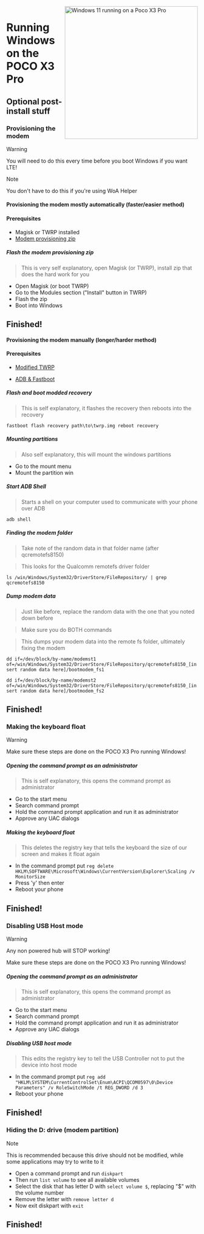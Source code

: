 <img align="right" src="https://github.com/n00b69/woa-vayu/blob/main/vayu.png" width="350" alt="Windows 11 running on a Poco X3 Pro">

# Running Windows on the POCO X3 Pro

## Optional post-install stuff

### Provisioning the modem

> [!WARNING]  
> You will need to do this every time before you boot Windows if you want LTE!

> [!NOTE]
> You don't have to do this if you're using WoA Helper

#### Provisioning the modem mostly automatically (faster/easier method)

#### Prerequisites
- Magisk or TWRP installed
- [Modem provisioning zip](https://github.com/woa-vayu/Port-Windows-11-POCO-X3-Pro/releases/tag/modemprov)

##### Flash the modem provisioning zip

> This is very self explanatory, open Magisk (or TWRP), install zip that does the hard work for you

- Open Magisk (or boot TWRP)
- Go to the Modules section ("Install" button in TWRP)
- Flash the zip
- Boot into Windows

## Finished!

#### Provisioning the modem manually (longer/harder method)

#### Prerequisites

- [Modified TWRP](../../../releases/Recoveries)

- [ADB & Fastboot](https://developer.android.com/studio/releases/platform-tools)

##### Flash and boot modded recovery

> This is self explanatory, it flashes the recovery then reboots into the recovery

```fastboot flash recovery path\to\twrp.img reboot recovery```

##### Mounting partitions

> Also self explanatory, this will mount the windows partitions

- Go to the mount menu
- Mount the partition win

##### Start ADB Shell

> Starts a shell on your computer used to communicate with your phone over ADB

```adb shell```

##### Finding the modem folder

> Take note of the random data in that folder name (after qcremotefs8150)

> This looks for the Qualcomm remotefs driver folder

```ls /win/Windows/System32/DriverStore/FileRepository/ | grep qcremotefs8150```

##### Dump modem data

> Just like before, replace the random data with the one that you noted down before

> Make sure you do BOTH commands

> This dumps your modem data into the remote fs folder, ultimately fixing the modem

```dd if=/dev/block/by-name/modemst1 of=/win/Windows/System32/DriverStore/FileRepository/qcremotefs8150_[insert random data here]/bootmodem_fs1```

```dd if=/dev/block/by-name/modemst2 of=/win/Windows/System32/DriverStore/FileRepository/qcremotefs8150_[insert random data here]/bootmodem_fs2```

## Finished!




### Making the keyboard float

> [!WARNING]  
> Make sure these steps are done on the POCO X3 Pro running Windows!

##### Opening the command prompt as an administrator

> This is self explanatory, this opens the command prompt as administrator

- Go to the start menu
- Search command prompt
- Hold the command prompt application and run it as administrator
- Approve any UAC dialogs

##### Making the keyboard float

> This deletes the registry key that tells the keyboard the size of our screen and makes it float again

- In the command prompt put ```reg delete HKLM\SOFTWARE\Microsoft\Windows\CurrentVersion\Explorer\Scaling /v MonitorSize```
- Press 'y' then enter
- Reboot your phone

## Finished!




### Disabling USB Host mode

> [!WARNING]
>  Any non powered hub will STOP working!
>
> Make sure these steps are done on the POCO X3 Pro running Windows!

##### Opening the command prompt as an administrator

> This is self explanatory, this opens the command prompt as administrator

- Go to the start menu
- Search command prompt
- Hold the command prompt application and run it as administrator
- Approve any UAC dialogs

##### Disabling USB host mode

> This edits the registry key to tell the USB Controller not to put the device into host mode

- In the command prompt put ```reg add "HKLM\SYSTEM\CurrentControlSet\Enum\ACPI\QCOM0597\0\Device Parameters" /v RoleSwitchMode /t REG_DWORD /d 3```
- Reboot your phone

## Finished!




### Hiding the D: drive (modem partition)
> [!NOTE]
> This is recommended because this drive should not be modified, while some applications may try to write to it

- Open a command prompt and run ```diskpart```
- Then run ```list volume``` to see all available volumes
- Select the disk that has letter D with ```select volume $```, replacing "$" with the volume number
- Remove the letter with ```remove letter d```
- Now exit diskpart with ```exit```

## Finished!



